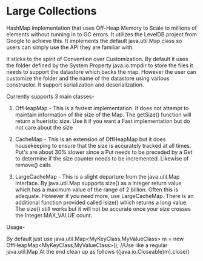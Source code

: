 Large Collections
================

HashMap implementation that uses Off-Heap Memory to Scale to millions of elements without running in to GC errors. 
It utilizes the LevelDB project from Google to achieve this. It implements the default java.util.Map class so users can 
simply use the API they are familiar with.

It sticks to the spirit of Convention over Customization. By default it uses the folder defined by the System Property 
java.io.tmpdir to store the files it needs to support the datastore which backs the map. However the user can customize the
folder and the name of the datastore using various constructor. It support serialization and deserialization. 

Currently supports 3 main classes-
1. OffHeapMap - This is a fastest implementation. It does not attempt to maintain information of the size of the Map. The
getSize() function will return a hueristic size. Use it if you want a Fast implementation but do not care about the size

2. CacheMap - This is an extension of OffHeapMap but it does housekeeping to ensure that the size is accurately tracked at
all times. Put's are about 30% slower since a Put needs to be preceded by a Get to determine if the size counter needs to be
incremented. Likewise of remove() calls

3. LargeCacheMap - This is a slight departure from the java.util.Map interface. By java.util.Map supports size() as a 
integer return value which has a maximum value of the range of 2 billion. Often this is adequate. However if you need more,
use LargeCacheMap. There is an additional function provided called lsize() which returns a long value. The size() still works
but it will not be accurate once your size crosses the Integer.MAX_VALUE count.

Usage-

By default just use
java.util.Map<MyKeyClass,MyValueClass> m = new OffHeapMap<MyKeyClass,MyValueClass>();
//Use like a regular java.util.Map
At the end clean up as follows
((java.io.Closeable)m).close()
